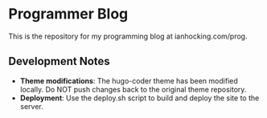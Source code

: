 # Programmer Blog

This is the repository for my programming blog at ianhocking.com/prog.

## Development Notes

- **Theme modifications**: The hugo-coder theme has been modified locally. Do NOT push changes back to the original theme repository.
- **Deployment**: Use the deploy.sh script to build and deploy the site to the server.